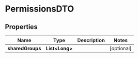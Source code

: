 # PermissionsDTO

## Properties
Name | Type | Description | Notes
------------ | ------------- | ------------- | -------------
**sharedGroups** | **List&lt;Long&gt;** |  |  [optional]
